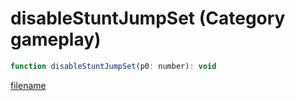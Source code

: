 # disableStuntJumpSet (Category gameplay)

```js
function disableStuntJumpSet(p0: number): void
```

[filename](disableStuntJumpSet_m.md ':include')
